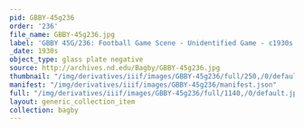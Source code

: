 ```yaml
---
pid: GBBY-45g236
order: '236'
file_name: GBBY-45g236.jpg
label: 'GBBY 45G/236: Football Game Scene - Unidentified Game - c1930s'
_date: 1930s
object_type: glass plate negative
source: http://archives.nd.edu/Bagby/GBBY-45g236.jpg
thumbnail: "/img/derivatives/iiif/images/GBBY-45g236/full/250,/0/default.jpg"
manifest: "/img/derivatives/iiif/images/GBBY-45g236/manifest.json"
full: "/img/derivatives/iiif/images/GBBY-45g236/full/1140,/0/default.jpg"
layout: generic_collection_item
collection: bagby
---
```

